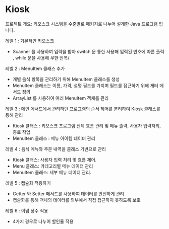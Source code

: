 # Kiosk
프로젝트 개요: 키오스크 시스템을 수준별로 패키지로 나누어 설계한 Java 프로그램 입니다.


레벨 1 : 기본적인 키오스크
- Scanner 를 사용하여 입력을 받아 switch 문 통한 사용해 입력된 번호에 따른 출력 , while 문을 사용해 무한 반복/

레벨 2 :  MenuItem 클래스 추가
- 개별 음식 항목을 관리하기 위해 MenuItem 클래스를 생성
- MenuItem 클래스는 이름, 가격, 설명 필드를 가지며 필드를 접근하기 위해 게터 메서드 정의
- ArrayList 를 사용하여 여러 MenuItem 객체를 관리

레벨 3 : 메인 메서드에서 관리하던 프로그램의 순서 제어를 분리하여 Kiosk 클래스를 통해 관리
- Kiosk 클래스 : 키오스크 프로그램 전체 흐름 관리 및 메뉴 출력, 사용자 입력처리, 종료 작업
- MenuItem 클래스 : 메뉴 아이템 데이터 관리

레벨 4 : 음식 메뉴와 주문 내역을 클래스 기반으로 관리
- Kiosk 클래스: 사용자 입력 처리 및 흐름 제어.
- Menu 클래스: 카테고리별 메뉴 데이터 관리
- MenuItem 클래스: 세부 메뉴 데이터 관리.

레벨 5 : 캡슐화 적용하기
- Getter 와 Setter 메서드를 사용하여 데이터를 안전하게 관리
- 캡술화를 통해 객체의 데이터를 외부에서 직접 접근하지 못하도록 보호

레벨 6 : 이넘 상수 적용
- 4가지 경우로 나누어 할인율 적용